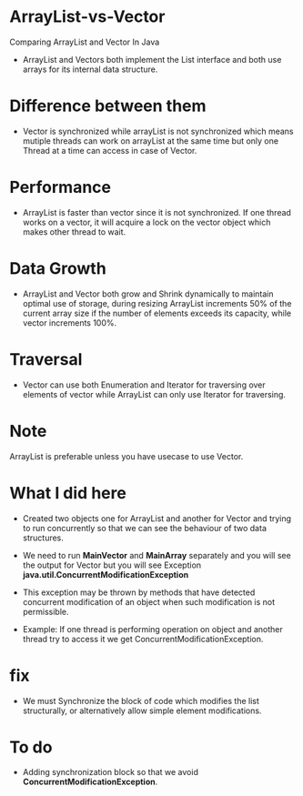 # ArrayList-vs-Vector
Comparing ArrayList and Vector In Java

* ArrayList and Vectors both implement the List interface and both use arrays for its internal data structure.

# Difference between them

* Vector is synchronized while arrayList is not synchronized which means mutiple threads can work on arrayList at the same time but only one Thread at a time can access in case of Vector. 

# Performance

* ArrayList is faster than vector since it is not synchronized. If one thread works on a vector, it will acquire a lock on the vector object which makes other thread to wait.

# Data Growth

* ArrayList and Vector both grow and Shrink dynamically to maintain optimal use of storage, during resizing ArrayList increments 50% of the current array size if the number of elements exceeds its capacity, while vector increments 100%.

# Traversal

* Vector can use both Enumeration and Iterator for traversing over elements of vector while ArrayList can only use Iterator for traversing.

# Note

ArrayList is preferable unless you have usecase to use Vector.

# What I did here

* Created two objects one for ArrayList and another for Vector and trying to run concurrently so that we can see the behaviour of two data structures.

* We need to run **MainVector** and **MainArray** separately and you will see the output for Vector but you will see Exception **java.util.ConcurrentModificationException**

* This exception may be thrown by methods that have detected concurrent modification of an object when such modification is not permissible.

* Example: If one thread is performing operation on object and another thread try to access it we get ConcurrentModificationException.

# fix

* We must Synchronize the block of code which modifies the list structurally, or alternatively allow simple element modifications.

# To do

* Adding synchronization block so that we avoid **ConcurrentModificationException**.
